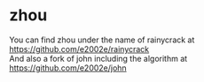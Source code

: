 # zhou
You can find zhou under the name of rainycrack at https://github.com/e2002e/rainycrack  
And also a fork of john including the algorithm at https://github.com/e2002e/john


